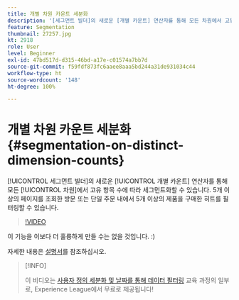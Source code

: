 ```yaml
---
title: 개별 차원 카운트 세분화
description: '[세그먼트 빌더]의 새로운 [개별 카운트] 연산자를 통해 모든 차원에서 고유 항목 수에 따라 세그먼트화할 수 있습니다. 5개 이상의 페이지를 조회한 방문 또는 단일 주문 내에서 5개 이상의 제품을 구매한 히트를 필터링할 수 있습니다.'
feature: Segmentation
thumbnail: 27257.jpg
kt: 2918
role: User
level: Beginner
exl-id: 47bd517d-d315-46bd-a17e-c01574a7bb7d
source-git-commit: f59fdf873fc6aaee8aaa5bd244a31de931034c44
workflow-type: ht
source-wordcount: '148'
ht-degree: 100%

---
```


# 개별 차원 카운트 세분화 {#segmentation-on-distinct-dimension-counts}

[!UICONTROL 세그먼트 빌더]의 새로운 [!UICONTROL 개별 카운트] 연산자를 통해 모든 [!UICONTROL 차원]에서 고유 항목 수에 따라 세그먼트화할 수 있습니다. 5개 이상의 페이지를 조회한 방문 또는 단일 주문 내에서 5개 이상의 제품을 구매한 히트를 필터링할 수 있습니다.

>[!VIDEO](https://video.tv.adobe.com/v/27257/?quality=9)

이 기능을 이보다 더 훌륭하게 만들 수는 없을 것입니다. :)

자세한 내용은 [설명서](https://experienceleague.adobe.com/docs/analytics/components/segmentation/segment-reference/seg-operators.html?lang=ko)를 참조하십시오.

>[!INFO]
>
> 이 비디오는 [사용자 정의 세분화 및 날짜를 통해 데이터 필터링](https://experienceleague.adobe.com/?recommended=Analytics-U-1-2021.1.filterdata) 교육 과정의 일부로, Experience League에서 무료로 제공됩니다!
